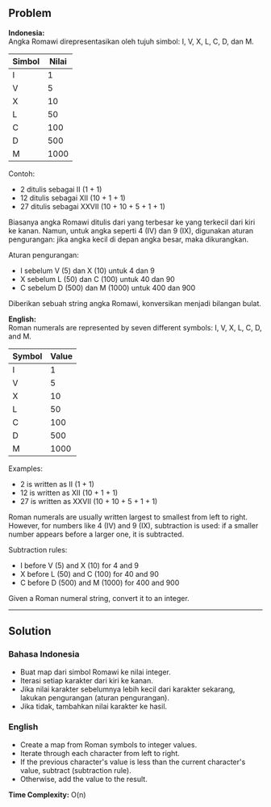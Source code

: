 ## Problem

**Indonesia:**  
Angka Romawi direpresentasikan oleh tujuh simbol: I, V, X, L, C, D, dan M.

| Simbol | Nilai  |
|--------|--------|
| I      | 1      |
| V      | 5      |
| X      | 10     |
| L      | 50     |
| C      | 100    |
| D      | 500    |
| M      | 1000   |

Contoh:
- 2 ditulis sebagai II (1 + 1)
- 12 ditulis sebagai XII (10 + 1 + 1)
- 27 ditulis sebagai XXVII (10 + 10 + 5 + 1 + 1)

Biasanya angka Romawi ditulis dari yang terbesar ke yang terkecil dari kiri ke kanan. Namun, untuk angka seperti 4 (IV) dan 9 (IX), digunakan aturan pengurangan: jika angka kecil di depan angka besar, maka dikurangkan.

Aturan pengurangan:
- I sebelum V (5) dan X (10) untuk 4 dan 9
- X sebelum L (50) dan C (100) untuk 40 dan 90
- C sebelum D (500) dan M (1000) untuk 400 dan 900

Diberikan sebuah string angka Romawi, konversikan menjadi bilangan bulat.

**English:**  
Roman numerals are represented by seven different symbols: I, V, X, L, C, D, and M.

| Symbol | Value  |
|--------|--------|
| I      | 1      |
| V      | 5      |
| X      | 10     |
| L      | 50     |
| C      | 100    |
| D      | 500    |
| M      | 1000   |

Examples:
- 2 is written as II (1 + 1)
- 12 is written as XII (10 + 1 + 1)
- 27 is written as XXVII (10 + 10 + 5 + 1 + 1)

Roman numerals are usually written largest to smallest from left to right. However, for numbers like 4 (IV) and 9 (IX), subtraction is used: if a smaller number appears before a larger one, it is subtracted.

Subtraction rules:
- I before V (5) and X (10) for 4 and 9
- X before L (50) and C (100) for 40 and 90
- C before D (500) and M (1000) for 400 and 900

Given a Roman numeral string, convert it to an integer.

---

## Solution

### Bahasa Indonesia

- Buat map dari simbol Romawi ke nilai integer.
- Iterasi setiap karakter dari kiri ke kanan.
- Jika nilai karakter sebelumnya lebih kecil dari karakter sekarang, lakukan pengurangan (aturan pengurangan).
- Jika tidak, tambahkan nilai karakter ke hasil.

### English

- Create a map from Roman symbols to integer values.
- Iterate through each character from left to right.
- If the previous character's value is less than the current character's value, subtract (subtraction rule).
- Otherwise, add the value to the result.

**Time Complexity:** O(n)